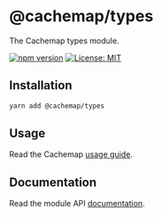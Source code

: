 # @cachemap/types

The Cachemap types module.

[![npm version](https://badge.fury.io/js/%40cachemap%2Ftypes.svg)](https://badge.fury.io/js/%40cachemap%2Ftypes)
[![License: MIT](https://img.shields.io/badge/License-MIT-yellow.svg)](LICENSE)

## Installation

```bash
yarn add @cachemap/types
```

## Usage

Read the Cachemap [usage guide](../../README.md#usage).

## Documentation

Read the module API [documentation](docs/README.md).